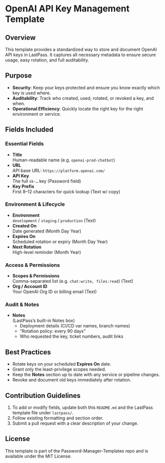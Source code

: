 # OpenAI API Key Management Template

## Overview

This template provides a standardized way to store and document OpenAI API keys in LastPass. It captures all necessary metadata to ensure secure usage, easy rotation, and full auditability.

## Purpose

- **Security**: Keep your keys protected and ensure you know exactly which key is used where.
- **Auditability**: Track who created, used, rotated, or revoked a key, and when.
- **Operational Efficiency**: Quickly locate the right key for the right environment or service.

## Fields Included

### **Essential Fields**

- **Title**  
  Human-readable name (e.g. `openai-prod-chatbot`)
- **URL**  
  API base URL: `https://platform.openai.com/`
- **API Key**  
  The full `sk-…` key (Password field)
- **Key Prefix**  
  First 8–12 characters for quick lookup (Text w/ copy)

### **Environment & Lifecycle**

- **Environment**  
  `development` / `staging` / `production` (Text)
- **Created On**  
  Date generated (Month Day Year)
- **Expires On**  
  Scheduled rotation or expiry (Month Day Year)
- **Next Rotation**  
  High-level reminder (Month Year)

### **Access & Permissions**

- **Scopes & Permissions**  
  Comma-separated list (e.g. `chat:write, files:read`) (Text)
- **Org / Account ID**  
  Your OpenAI Org ID or billing email (Text)

### **Audit & Notes**

- **Notes**  
  (LastPass’s built-in Notes box)
  - Deployment details (CI/CD var names, branch names)
  - “Rotation policy: every 90 days”
  - Who requested the key, ticket numbers, audit links

## Best Practices

- Rotate keys on your scheduled **Expires On** date.
- Grant only the least-privilege scopes needed.
- Keep the **Notes** section up to date with any service or pipeline changes.
- Revoke and document old keys immediately after rotation.

## Contribution Guidelines

1. To add or modify fields, update both this `README.md` and the LastPass template file under `lastpass/`.
2. Follow existing formatting and section order.
3. Submit a pull request with a clear description of your change.

## License

This template is part of the Password-Manager-Templates repo and is available under the MIT License.
